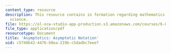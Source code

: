 ```yaml
---
content_type: resource
description: This resource contains in formation regarding mathematics for computer
  science.
file: https://ol-ocw-studio-app-production.s3.amazonaws.com/courses/6-042j-mathematics-for-computer-science-spring-2015/c5748b424476b0ea219bc5dadbc7eee7_MIT6_042JS16_AsymNotation.pdf
file_type: application/pdf
resourcetype: Document
title: 'Asymptotics: Asymptotic Notation'
uid: c5748b42-4476-b0ea-219b-c5dadbc7eee7
---
```

